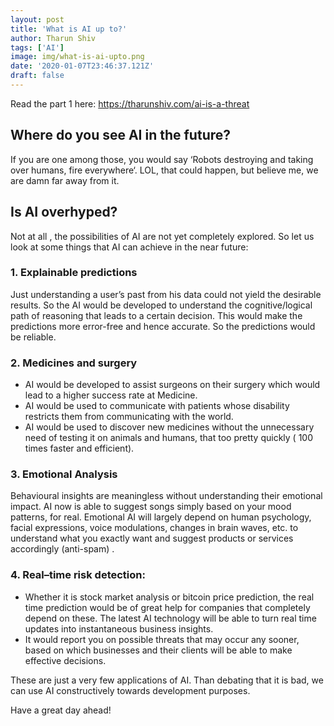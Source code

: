 ```yaml
---
layout: post
title: 'What is AI up to?'
author: Tharun Shiv
tags: ['AI']
image: img/what-is-ai-upto.png
date: '2020-01-07T23:46:37.121Z'
draft: false
---
```


Read the part 1 here: https://tharunshiv.com/ai-is-a-threat

## Where do you see AI in the future?

If you are one among those, you would say ‘Robots destroying and taking over humans, fire everywhere‘. LOL, that could happen, but believe me, we are damn far away from it.

## Is AI overhyped?

Not at all , the possibilities of AI are not yet completely explored.
So let us look at some things that AI can achieve in the near future:

### 1. Explainable predictions

Just understanding a user’s past from his data could not yield the desirable results. So the AI would be developed to understand the cognitive/logical path of reasoning that leads to a certain decision. This would make the predictions more error-free and hence accurate. So the predictions would be reliable.

### 2. Medicines and surgery

- AI would be developed to assist surgeons on their surgery which would lead to a higher success rate at Medicine.
- AI would be used to communicate with patients whose disability restricts them from communicating with the world.
- AI would be used to discover new medicines without the unnecessary need of testing it on animals and humans, that too pretty quickly ( 100 times faster and efficient).

### 3. Emotional Analysis

Behavioural insights are meaningless without understanding their emotional impact. AI now is able to suggest songs simply based on your mood patterns, for real. Emotional AI will largely depend on human psychology, facial expressions, voice modulations, changes in brain waves, etc. to understand what you exactly want and suggest products or services accordingly (anti-spam) .

### 4. Real–time risk detection:

- Whether it is stock market analysis or bitcoin price prediction, the real time prediction would be of great help for companies that completely depend on these. The latest AI technology will be able to turn real time updates into instantaneous business insights.
- It would report you on possible threats that may occur any sooner, based on which businesses and their clients will be able to make effective decisions.

These are just a very few applications of AI. Than debating that it is bad, we can use AI constructively towards development purposes.

Have a great day ahead!
